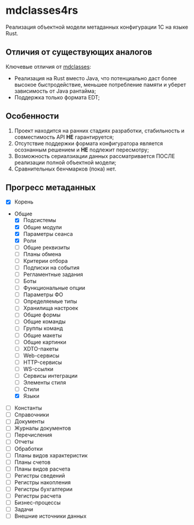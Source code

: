# mdclasses4rs
Реализация объектной модели метаданных конфигурации 1С на языке Rust.

## Отличия от существующих аналогов
Ключевые отличия от [mdclasses](https://github.com/1c-syntax/mdclasses):
* Реализация на Rust вместо Java, что потенциально даст более высокое быстродействие, меньшее потребление памяти и уберет
зависимость от Java рантайма;
* Поддержка только формата EDT;

## Особенности
1. Проект находится на ранних стадиях разработки, стабильность и совместимость API **НЕ** гарантируется;
2. Отсутствие поддержки формата конфигуратора является осознанным решением и **НЕ** подлежит пересмотру;
3. Возможность сериалзиации данных рассматривается ПОСЛЕ реализации полной объектной модели;
4. Сравнительных бенчмарков (пока) нет.

## Прогресс метаданных
- [x] Корень
- Общие
    - [x] Подсистемы
    - [x] Общие модули
    - [x] Параметры сеанса
    - [x] Роли
    - [ ] Общие реквизиты
    - [ ] Планы обмена
    - [ ] Критерии отбора
    - [ ] Подписки на события
    - [ ] Регламентные задания
    - [ ] Боты
    - [ ] Функциональные опции
    - [ ] Параметры ФО
    - [ ] Определяемые типы
    - [ ] Хранилища настроек
    - [ ] Общие формы
    - [ ] Общие команды
    - [ ] Группы команд
    - [ ] Общие макеты
    - [ ] Общие картинки
    - [ ] XDTO-пакеты
    - [ ] Web-сервисы
    - [ ] HTTP-сервисы
    - [ ] WS-ссылки
    - [ ] Сервисы интеграции
    - [ ] Элементы стиля
    - [ ] Стили
    - [x] Языки
- [ ] Константы
- [ ] Справочники
- [ ] Документы
- [ ] Журналы документов
- [ ] Перечисления
- [ ] Отчеты
- [ ] Обработки
- [ ] Планы видов характеристик
- [ ] Планы счетов
- [ ] Планы видов расчета
- [ ] Регистры сведений
- [ ] Регистры накопления
- [ ] Регистры бухгалтерии
- [ ] Регистры расчета
- [ ] Бизнес-процессы
- [ ] Задачи
- [ ] Внешние источники данных